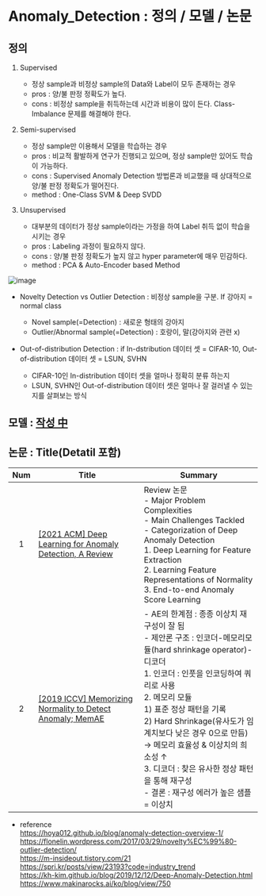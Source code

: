 # Anomaly_Detection : 정의 / 모델 / 논문 

## 정의
1. Supervised 
   - 정상 sample과 비정상 sample의 Data와 Label이 모두 존재하는 경우
   - pros : 양/불 판정 정확도가 높다.
   - cons : 비정상 sample을 취득하는데 시간과 비용이 많이 든다. Class-Imbalance 문제를 해결해야 한다.

2. Semi-supervised
   - 정상 sample만 이용해서 모델을 학습하는 경우
   - pros : 비교적 활발하게 연구가 진행되고 있으며, 정상 sample만 있어도 학습이 가능하다.
   - cons : Supervised Anomaly Detection 방법론과 비교했을 때 상대적으로 양/불 판정 정확도가 떨어진다.
   - method : One-Class SVM & Deep SVDD
 
3. Unsupervised 
   - 대부분의 데이터가 정상 sample이라는 가정을 하여 Label 취득 없이 학습을 시키는 경우
   - pros : Labeling 과정이 필요하지 않다.
   - cons : 양/불 판정 정확도가 높지 않고 hyper parameter에 매우 민감하다.
   - method : PCA & Auto-Encoder based Method 


![image](https://user-images.githubusercontent.com/67107675/114683454-0102c980-9d4b-11eb-9f95-01c5483bc9a8.png)

- Novelty Detection vs Outlier Detection : 비정상 sample을 구분. If 강아지 = normal class
   - Novel sample(=Detection) : 새로운 형태의 강아지
   - Outlier/Abnormal sample(=Detection) : 호랑이, 말(강아지와 관련 x)

- Out-of-distribution Detection : if In-dstribution 데이터 셋 = CIFAR-10, Out-of-distribution 데이터 셋 = LSUN, SVHN
   - CIFAR-10인 In-distribution 데이터 셋을 얼마나 정확히 분류 하는지
   - LSUN, SVHN인 Out-of-distribution 데이터 셋은 얼마나 잘 걸러낼 수 있는지를 살펴보는 방식

## 모델 : [작성 中](https://github.com/sejin-sim/Anomaly_Detection/blob/main/Model.md)

## 논문 : Title(Detatil 포함)
| Num | Title | Summary
|:-:|---|---|
|1| [[2021 ACM] Deep Learning for Anomaly Detection, A Review](https://github.com/sejin-sim/Anomaly_Detection/blob/main/paper/Deep_Learning_for_Anomaly_Detection_A_Review.pdf)|Review 논문 <br> - Major Problem Complexities <br> - Main Challenges Tackled <br>  - Categorization of Deep Anomaly Detection <br>   1. Deep Learning for Feature Extraction <br>   2. Learning Feature Representations of Normality <br>   3. End-to-end Anomaly Score Learning| 
|2|[[2019 ICCV] Memorizing Normality to Detect Anomaly; MemAE](https://github.com/sejin-sim/Anomaly_Detection/blob/main/paper/Memorizing_Normality_to_Detect_Anomaly_(MemAE).pdf)|- AE의 한계점 : 종종 이상치 재구성이 잘 됨 <br>- 제안론 구조 : 인코더-메모리모듈(hard shrinkage operator)-디코더 <br>  1. 인코더 : 인풋을 인코딩하여 쿼리로 사용 <br> 2. 메모리 모듈 <br>   1) 표준 정상 패턴을 기록<br>    2) Hard Shrinkage(유사도가 임계치보다 낮은 경우 0으로 만듬) <br> → 메모리 효율성 & 이상치의 희소성 ↑ <br>  3. 디코더 : 찾은 유사한 정상 패턴을 통해 재구성<br> - 결론 : 재구성 에러가 높은 샘플 = 이상치|


- reference   
https://hoya012.github.io/blog/anomaly-detection-overview-1/    
https://flonelin.wordpress.com/2017/03/29/novelty%EC%99%80-outlier-detection/   
https://m-insideout.tistory.com/21   
https://spri.kr/posts/view/23193?code=industry_trend    
https://kh-kim.github.io/blog/2019/12/12/Deep-Anomaly-Detection.html    
https://www.makinarocks.ai/ko/blog/view/750
